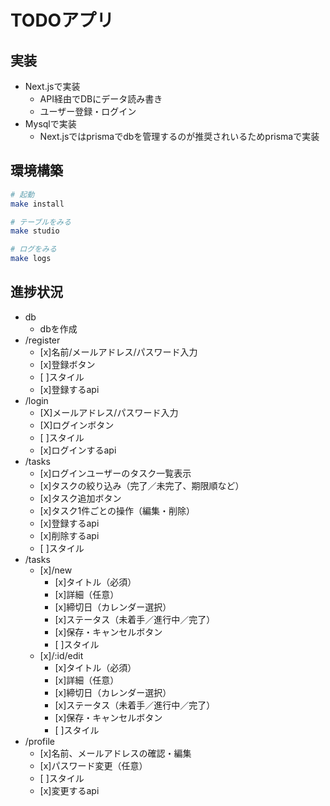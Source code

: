 # TODOアプリ

## 実装

- Next.jsで実装
  - API経由でDBにデータ読み書き
  - ユーザー登録・ログイン
- Mysqlで実装
  - Next.jsではprismaでdbを管理するのが推奨されいるためprismaで実装

## 環境構築

```bash
# 起動
make install

# テーブルをみる
make studio

# ログをみる
make logs
```

## 進捗状況

- db
  - dbを作成
- /register
  - [x]名前/メールアドレス/パスワード入力
  - [x]登録ボタン
  - [ ]スタイル
  - [x]登録するapi
- /login
  - [X]メールアドレス/パスワード入力
  - [X]ログインボタン
  - [ ]スタイル
  - [x]ログインするapi
- /tasks
  - [x]ログインユーザーのタスク一覧表示
  - [x]タスクの絞り込み（完了／未完了、期限順など）
  - [x]タスク追加ボタン
  - [x]タスク1件ごとの操作（編集・削除）
  - [x]登録するapi
  - [x]削除するapi
  - [ ]スタイル
- /tasks
  - [x]/new
    - [x]タイトル（必須）
    - [x]詳細（任意）
    - [x]締切日（カレンダー選択）
    - [x]ステータス（未着手／進行中／完了）
    - [x]保存・キャンセルボタン
    - [ ]スタイル
  - [x]/:id/edit
    - [x]タイトル（必須）
    - [x]詳細（任意）
    - [x]締切日（カレンダー選択）
    - [x]ステータス（未着手／進行中／完了）
    - [x]保存・キャンセルボタン
    - [ ]スタイル
- /profile
  - [x]名前、メールアドレスの確認・編集
  - [x]パスワード変更（任意）
  - [ ]スタイル
  - [x]変更するapi
